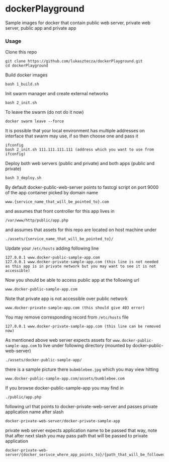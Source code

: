 # dockerPlayground
Sample images for docker that contain public web server, private web server, public app and private app

### Usage
Clone this repo
```
git clone https://github.com/lukasztecza/dockerPlayground.git
cd dockerPlayground
```
Build docker images
```
bash 1_build.sh
```
Init swarm manager and create external networks
```
bash 2_init.sh
```
To leave the swarm (do not do it now)
```
docker swarm leave --force
```
It is possible that your local environment has multiple addresses on interface that swarm may use, if so then choose one and pass it
```
ifconfig
bash 2_init.sh 111.111.111.111 (address which you want to use from ifconfig)
```
Deploy both web servers (public and private) and both apps (public and private)
```
bash 3_deploy.sh
```
By default docker-public-web-server points to fastcgi script on port 9000 of the app container picked by domain name
```
www.{service_name_that_will_be_pointed_to}.com
```
and assumes that front controller for this app lives in
```
/var/www/http/public/app.php
````
and assumes that assets for this repo are located on host machine under
```
./assets/{service_name_that_will_be_pointed_to}/
```
Update your `/etc/hosts` adding following line
```
127.0.0.1 www.docker-public-sample-app.com
127.0.0.1 www.docker-private-sample-app.com (this line is not needed as this app is in private network but you may want to see it is not accessible)
```
Now you should be able to access public app at the following url
```
www.docker-public-sample-app.com
```
Note that private app is not accessible over public network
```
www.docker-private-sample-app.com (this should give 403 error)
```
You may remove corresponding record from `/etc/hosts` file
```
127.0.0.1 www.docker-private-sample-app.com (this line can be removed now)
```
As mentioned above web server expects assets for `www.docker-public-sample-app.com` to live under following directory (mounted by docker-public-web-server)
```
./assets/docker-public-sample-app/
```
there is a sample picture there `bubmblebee.jpg` which you may view hitting
```
www.docker-public-sample-app.com/assets/bumblebee.com
```
If you browse docker-public-sample-app you may find in
```
./public/app.php
```
following url that points to docker-private-web-server and passes private application name after slash
```
docker-private-web-server/docker-private-sample-app
```
private web server expects application name to be passed that way, note that after next slash you may pass path that will be passed to private application
```
docker-private-web-server/{docker_serivce_where_app_points_to}/{path_that_will_be_followed_to_the_docker_service_where_app_points_to}
```
